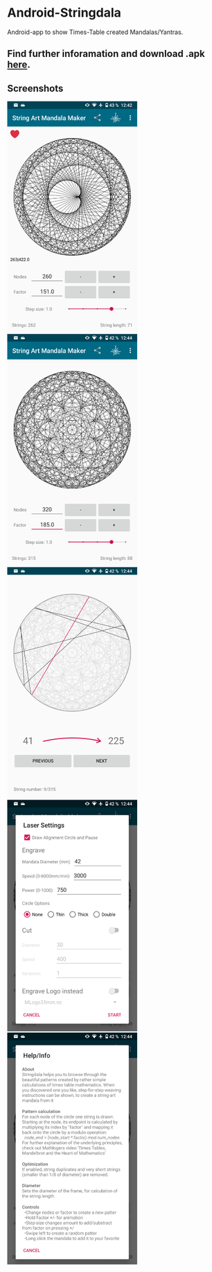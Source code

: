 # Android-Stringdala
Android-app to show Times-Table created Mandalas/Yantras.

## Find further inforamation and download .apk [here](http://maunzy.de/Stringdala/).

## Screenshots

<img src="stringdala%20app/screenshot%20(1).png" width="300">   <img src="stringdala%20app/screenshot%20(2).png" width="300">   
<img src="stringdala%20app/screenshot%20(3).png" width="300">   <img src="stringdala%20app/screenshot%20(4).png" width="300">
<img src="stringdala%20app/screenshot%20(5).png" width="300">


